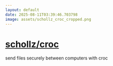 ```yaml
---
layout: default
date: 2025-08-11T03:39:46.703798
image: assets/schollz_croc_cropped.png
---
```


# [schollz/croc](https://github.com/schollz/croc)

send files securely between computers with croc
